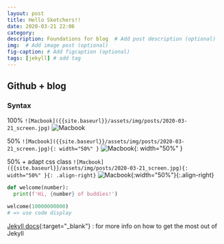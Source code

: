 ```yaml
---
layout: post
title: Hello Sketchers!!
date: 2020-03-21 22:06
category:
description: Foundations for blog  # Add post description (optional)
img:  # Add image post (optional)
fig-caption: # Add figcaption (optional)
tags: [jekyll] # add tag
---
```


## Github + blog

### Syntax
100%  `![Macbook]({{site.baseurl}}/assets/img/posts/2020-03-21_screen.jpg)`
![Macbook]({{site.baseurl}}/assets/img/posts/2020-03-21_screen.jpg)

50% `![Macbook]({{site.baseurl}}/assets/img/posts/2020-03-21_screen.jpg){: width="50%" }`
![Macbook]({{site.baseurl}}/assets/img/posts/2020-03-21_screen.jpg){: width="50%" }

50% + adapt css class `![Macbook]({{site.baseurl}}/assets/img/posts/2020-03-21_screen.jpg){: width="50%" }{: .align-right}`
![Macbook]({{site.baseurl}}/assets/img/posts/2020-03-21_screen.jpg){:width="50%"}{:.align-right}

```python
def welcome(number):
  print(f'Hi, {number} of buddies!')

welcome(10000000000)
# => use code display
```

[Jekyll docs][jekyll-docs]{:target="_blank"} : for more info on how to get the most out of Jekyll

[jekyll-docs]: https://jekyllrb.com/docs/home

